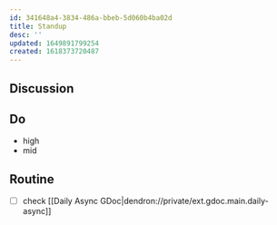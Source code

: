 ```yaml
---
id: 341648a4-3834-486a-bbeb-5d060b4ba02d
title: Standup
desc: ''
updated: 1649891799254
created: 1618373720487
---
```


<!-- Details on these sections can be found in [[Details|dendron://dendron.handbook/templates.standup.details]] -->

## Discussion

## Do
- high
- mid

## Routine
- [ ] check [[Daily Async GDoc|dendron://private/ext.gdoc.main.daily-async]]